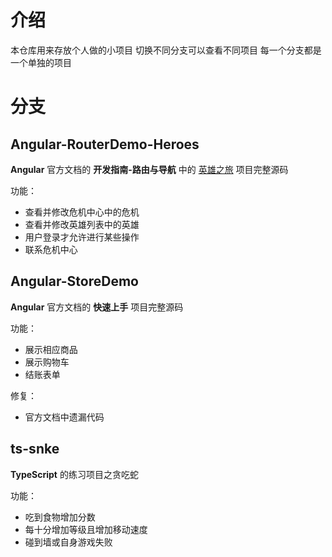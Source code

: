# 介绍

本仓库用来存放个人做的小项目
切换不同分支可以查看不同项目
每一个分支都是一个单独的项目

# 分支

## Angular-RouterDemo-Heroes

**Angular** 官方文档的 **开发指南-路由与导航** 中的 [英雄之旅](https://angular.cn/guide/router-tutorial-toh) 项目完整源码

功能：
- 查看并修改危机中心中的危机
- 查看并修改英雄列表中的英雄
- 用户登录才允许进行某些操作
- 联系危机中心


## Angular-StoreDemo

**Angular** 官方文档的 **快速上手** 项目完整源码

功能：
- 展示相应商品
- 展示购物车
- 结账表单

修复：
- 官方文档中遗漏代码

## ts-snke

**TypeScript** 的练习项目之贪吃蛇

功能：
- 吃到食物增加分数
- 每十分增加等级且增加移动速度
- 碰到墙或自身游戏失败